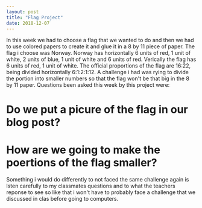 ```yaml
---
layout: post
title: "Flag Project"
date: 2018-12-07
---
```


In this week we had to choose a flag that we wanted to do and then we had to use colored papers to create it and glue it in a 8 by 11 piece of paper. The flag i choose was Norway. Norway has horizontally 6 units of red, 1 unit of white, 2 units of blue, 1 unit of white and 6 units of red. Verically the flag has 6 units of red, 1 unit of white. The official proportions of the flag are 16:22, being divided horizontally 6:1:2:1:12. A challenge i had was rying to divide the portion into smaller numbers so that the flag won't be that big in the 8 by 11 paper. Questions been asked this week by this project were:
# Do we put a picure of the flag in our blog post?
# How are we going to make the poertions of the flag smaller?
Something i would do differently to not faced the same challenge again is lsten carefully to my classmates questions and to what the teachers reponse to see so like that i won't have to probably face a challenge that we discussed in clas before going to computers.

